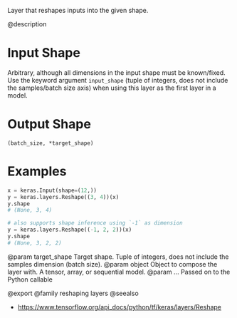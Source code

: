 Layer that reshapes inputs into the given shape.

@description

# Input Shape
Arbitrary, although all dimensions in the input shape must be
known/fixed. Use the keyword argument `input_shape` (tuple of integers,
does not include the samples/batch size axis) when using this layer as
the first layer in a model.

# Output Shape
`(batch_size, *target_shape)`

# Examples
```python
x = keras.Input(shape=(12,))
y = keras.layers.Reshape((3, 4))(x)
y.shape
# (None, 3, 4)
```

```python
# also supports shape inference using `-1` as dimension
y = keras.layers.Reshape((-1, 2, 2))(x)
y.shape
# (None, 3, 2, 2)
```

@param target_shape Target shape. Tuple of integers, does not include the
samples dimension (batch size).
@param object Object to compose the layer with. A tensor, array, or sequential model.
@param ... Passed on to the Python callable

@export
@family reshaping layers
@seealso
+ <https://www.tensorflow.org/api_docs/python/tf/keras/layers/Reshape>
